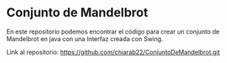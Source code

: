 # Conjunto de Mandelbrot

En este repositorio podemos encontrar el código para crear un conjunto de Mandelbrot en java con una Interfaz creada con Swing. 

Link al repositorio: https://github.com/chiarab22/ConjuntoDeMandelbrot.git
